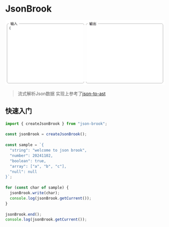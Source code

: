 # JsonBrook

![演示视频](assets/showcase.gif)

> 流式解析Json数据
> 实现上参考了[json-to-ast](https://github.com/vtrushin/json-to-ast)

## 快速入门

```typescript
import { createJsonBrook } from "json-brook";

const jsonBrook = createJsonBrook();

const sample = `{
  "string": "welcome to json brook",
  "number": 20241102,
  "boolean": true,
  "array": ["a", "b", "c"],
  "null": null
}`;

for (const char of sample) {
  jsonBrook.write(char);
  console.log(jsonBrook.getCurrent());
}

jsonBrook.end();
console.log(jsonBrook.getCurrent());
```
